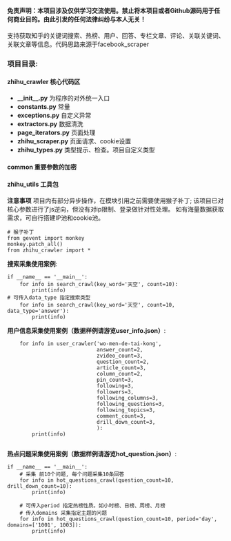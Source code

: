 #### 免责声明：本项目涉及仅供学习交流使用。禁止将本项目或者Github源码用于任何商业目的。由此引发的任何法律纠纷与本人无关！
支持获取知乎的关键词搜索、热榜、用户、回答、专栏文章、评论、关联关键词、关联文章等信息。代码思路来源于facebook_scraper

### 项目目录:
#### zhihu_crawler 核心代码区
* __\_\_init\_\_.py__ 为程序的对外统一入口  
* __constants.py__ 常量  
* __exceptions.py__ 自定义异常  
* __extractors.py__ 数据清洗  
* __page_iterators.py__ 页面处理  
* __zhihu_scraper.py__ 页面请求、cookie设置  
* __zhihu_types.py__ 类型提示、检查。项目自定义类型 
#### common 重要参数的加密
#### zhihu_utils 工具包
__注意事项__ 项目内有部分异步操作，在模块引用之前需要使用猴子补丁; 该项目已对核心参数进行了js逆向，但没有对ip限制、登录做针对性处理。
如有海量数据获取需求，可自行搭建IP池和cookie池。

```
# 猴子补丁
from gevent import monkey
monkey.patch_all()
from zhihu_crawler import *
```

__搜索采集使用案例__:
```
if __name__ == '__main__':
    for info in search_crawl(key_word='天空', count=10):
        print(info)
# 可传入data_type 指定搜索类型
    for info in search_crawl(key_word='天空', count=10, data_type='answer'):
        print(info)
```

__用户信息采集使用案例（数据样例请游览user_info.json）__:
```
    for info in user_crawler('wo-men-de-tai-kong',
                             answer_count=2,
                             zvideo_count=3,
                             question_count=2,
                             article_count=3,
                             column_count=2,
                             pin_count=3,
                             following=3,
                             followers=3,
                             following_columns=3,
                             following_questions=3,
                             following_topics=3,
                             comment_count=3,
                             drill_down_count=3,
                             ):
        print(info)
        

```

__热点问题采集使用案例（数据样例请游览hot_question.json）__:

```
if __name__ == '__main__':
    # 采集 前10个问题, 每个问题采集10条回答
    for info in hot_questions_crawl(question_count=10, drill_down_count=10):
        print(info)

    # 可传入period 指定热榜性质。如小时榜、日榜、周榜、月榜
    # 传入domains 采集指定主题的问题
    for info in hot_questions_crawl(question_count=10, period='day', domains=['1001', 1003]):
        print(info)
```

